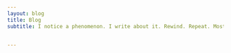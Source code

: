 ```yaml
---
layout: blog
title: Blog
subtitle: I notice a phenomenon. I write about it. Rewind. Repeat. Mostly about algorithms, pop culture, and academia-related shenanigans. Stuff someone will surely find informative. 


---
```

